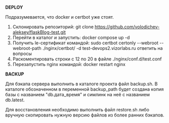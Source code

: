 **DEPLOY**

Подразумевается, что docker и certbot уже стоят.
1. Склонировать репозиторий:
git clone https://github.com/volodichev-aleksey/flaskBlog-test.git
2. Перейти в каталог и запустить:
docker compose up -d
3. Получить le-сертификат командой:
sudo certbot certonly --webroot --webroot-path ./nginx/certbot/ -d test-devops2.vizorlabs.ru
ответить на вопросы
5. Раскоментировать строки с 12 по 20 в файле  ./nginx/conf.d/test.conf
6. Перезапустить nginx командой:
docker restart nginx 

**BACKUP**

Для бэкапа сервера выполнить в каталоге проекта файл backup.sh. В каталоге обозначенном в переменной backup_path будет создана копия базы с названием "db.дата_время" и симлинк на неё с названием db.latest.

Для восстановления необходимо выполнить файл restore.sh либо вручную скопировать нужную версию файлов из более ранних бэкапов.
